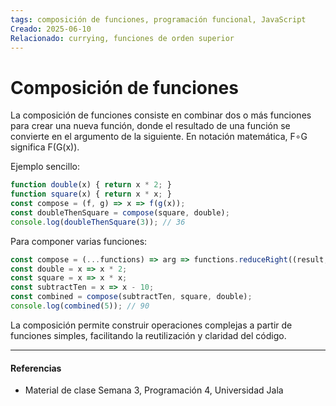 ```yaml
---
tags: composición de funciones, programación funcional, JavaScript
Creado: 2025-06-10
Relacionado: currying, funciones de orden superior
---
```


# Composición de funciones

La composición de funciones consiste en combinar dos o más funciones para crear una nueva función, donde el resultado de una función se convierte en el argumento de la siguiente. En notación matemática, F∘G significa F(G(x)).

Ejemplo sencillo:

```js
function double(x) { return x * 2; }
function square(x) { return x * x; }
const compose = (f, g) => x => f(g(x));
const doubleThenSquare = compose(square, double);
console.log(doubleThenSquare(3)); // 36
```

Para componer varias funciones:

```js
const compose = (...functions) => arg => functions.reduceRight((result, fn) => fn(result), arg);
const double = x => x * 2;
const square = x => x * x;
const subtractTen = x => x - 10;
const combined = compose(subtractTen, square, double);
console.log(combined(5)); // 90
```

La composición permite construir operaciones complejas a partir de funciones simples, facilitando la reutilización y claridad del código.

---
#### Referencias
- Material de clase Semana 3, Programación 4, Universidad Jala 